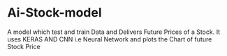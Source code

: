 # Ai-Stock-model
A model which test and train Data and Delivers Future Prices of a Stock.
It uses KERAS AND CNN i.e Neural Network and plots the Chart of future Stock Price
